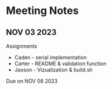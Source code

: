 # Meeting Notes

## NOV 03 2023

Assignments  
- Caden  - serial implementation
- Carter - README & validation function
- Jaxson - Vizualization & build.sh

Due on NOV 08 2023